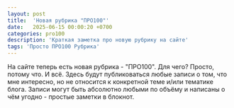 ```yaml
---
layout: post
title:  'Новая рубрика "ПРО100"'
date:   2025-06-15 00:00:20 +0700
categories: pro100
description: 'Краткая заметка про новую рубрику на сайте'
tags: 'Просто ПРО100 Рубрика'  
---
```

<p>На сайте теперь есть новая рубрика - "ПРО100". Для чего? Просто, потому что. И всё. Здесь будут публиковаться любые записи о том, что мне интересно, но не относится к конкретной теме и/или тематике блога. Записи могут быть абсолютно любыми по объёму и написаны о чём угодно - простые заметки в блокнот.</p>
